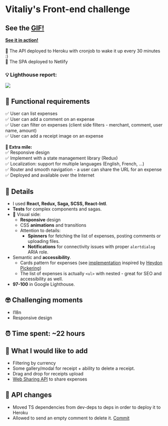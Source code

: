 # Vitaliy's Front-end challenge
## See the [GIF!](https://pleo-expenses.netlify.com/app-demo-fast.gif)
**[See it in action!](https://pleo-expenses.netlify.com)**<br/><br/>
🚄 The API deployed to Heroku with cronjob to wake it up every 30 minutes :)<br/>
🚄 The SPA deployed to Netlify<br/>

### 💡 Lighthouse report:<br/>
![](https://pleo-expenses.netlify.com/lighthouse-report.png)<br/>


## 📝 Functional requirements
✅ User can list expenses<br />
✅ User can add a comment on an expense<br />
✅ User can filter on expenses (client side filters - merchant, comment, user name, amount)<br />
✅ User can add a receipt image on an expense<br /><br />
**💪 Extra mile:**<br />
✅ Responsive design<br />
✅ Implement with a state management library (Redux)<br />
✅ Localization: support for multiple languages (English, French, ...)<br />
✅ Router and smooth navigation - a user can share the URL for an expense<br />
✅ Deployed and available over the Internet

## 📜 Details
* I used **React, Redux, Saga, SCSS, React-Intl**.
* **Tests** for complex components and sagas.<br />
* 🎨 Visual side:<br />
  * **Responsive** design<br />
  * CSS **animations** and transitions<br />
  * Attention to details:<br />
    * **Spinners** for fetching the list of expenses, posting comments or uploading files. <br />
    * **Notifications** for connectivity issues with proper `alertdialog` ARIA role.<br />
* Semantic and **accessibility**.<br />
  * Cards pattern for expenses (see [implementation](https://github.com/vstanyshevskyy/expenses-app/blob/master/frontend/src/helpers/card-click-helper.js) inspired by [Heydon Pickering](https://inclusive-components.design/cards/))<br />
  * The list of expenses is actually `<ul>` with nested - great for SEO and accessibility as well.<br />
* **97-100** in Google Lighthouse.<br />

## 🤓 Challenging moments
* I18n
* Responsive design

## ⏰ Time spent: ~22 hours

## 🤔 What I would like to add
* Filtering by currency
* Some gallery/modal for receipt + ability to delete a receipt.
* Drag and drop for receipts upload
* [Web Sharing API](https://developer.mozilla.org/en-US/docs/Web/API/Navigator/share) to share expenses

## 🤖 API changes
* Moved TS dependencies from dev-deps to deps in order to deploy it to Heroku
* Allowed to send an empty comment to delete it. [Commit](https://github.com/vstanyshevskyy/expenses-app/commit/aca61616d5c60c7717f5554cf0189e74c25aaea1)
